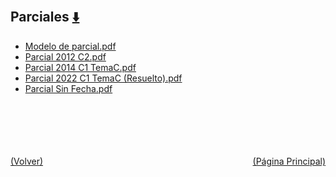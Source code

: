 
<html>
<body>
<h2>Parciales <a href="https://downgit.github.io/#/home?url=https://github.com/Apuntes-FIUBA/Apuntes-Electronica/tree/main/86 - Electrónica/8601 - Tecnica Digital/Examenes/Parciales" style="font-size:20px">  ⬇️ </a></h2>
<ul>
    <li><a href="Modelo de parcial.pdf">Modelo de parcial.pdf</a></li>
    <li><a href="Parcial 2012 C2.pdf">Parcial 2012 C2.pdf</a></li>
    <li><a href="Parcial 2014 C1 TemaC.pdf">Parcial 2014 C1 TemaC.pdf</a></li>
    <li><a href="Parcial 2022 C1 TemaC (Resuelto).pdf">Parcial 2022 C1 TemaC (Resuelto).pdf</a></li>
    <li><a href="Parcial Sin Fecha.pdf">Parcial Sin Fecha.pdf</a></li>
</ul>
</body>
</html>








<br><br><br><br><br><a href="../" style="float: left">(Volver)</a> <a href="https://apuntes-fiuba.github.io/Apuntes-Electronica" style="float: right">(Página Principal)</a>
